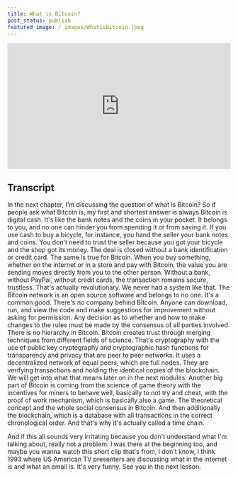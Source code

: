 ```yaml
---
title: What is Bitcoin?
post_status: publish
featured_image: /_images/WhatisBitcoin.jpeg
---
```


<div style="padding:56.25% 0 0 0;position:relative;"><iframe src="https://player.vimeo.com/video/847573379?badge=0&amp;autopause=0&amp;player_id=0&amp;app_id=58479" frameborder="0" allow="autoplay; fullscreen; picture-in-picture" allowfullscreen style="position:absolute;top:0;left:0;width:100%;height:100%;" title="002 What Is Bitcoin?"></iframe></div>

<div style="margin-bottom:30px;"></div>

## Transcript

In the next chapter, I'm discussing the question of what is Bitcoin? So if people ask what Bitcoin is, my first and shortest answer is always Bitcoin is digital cash. It's like the bank notes and the coins in your pocket. It belongs to you, and no one can hinder you from spending it or from saving it. If you use cash to buy a bicycle, for instance, you hand the seller your bank notes and coins. You don't need to trust the seller because you got your bicycle and the shop got its money. The deal is closed without a bank identification or credit card. The same is true for Bitcoin. When you buy something, whether on the internet or in a store and pay with Bitcoin, the value you are sending moves directly from you to the other person. Without a bank, without PayPal, without credit cards, the transaction remains secure, trustless. That's actually revolutionary. We never had a system like that. The Bitcoin network is an open source software and belongs to no one. It's a common good. There's no company behind Bitcoin. Anyone can download, run, and view the code and make suggestions for improvement without asking for permission. Any decision as to whether and how to make changes to the rules must be made by the consensus of all parties involved. There is no hierarchy in Bitcoin. Bitcoin creates trust through merging techniques from different fields of science. That's cryptography with the use of public key cryptography and cryptographic hash functions for transparency and privacy that are peer to peer networks. It uses a decentralized network of equal peers, which are full nodes. They are verifying transactions and holding the identical copies of the blockchain. We will get into what that means later on in the next modules. Another big part of Bitcoin is coming from the science of game theory with the incentives for miners to behave well, basically to not try and cheat, with the proof of work mechanism, which is basically also a game. The theoretical concept and the whole social consensus in Bitcoin. And then additionally the blockchain, which is a database with all transactions in the correct chronological order. And that's why it's actually called a time chain. 

And if this all sounds very irritating because you don't understand what I'm talking about, really not a problem. I was there at the beginning too, and maybe you wanna watch this short clip that's from, I don't know, I think 1993 where US American TV presenters are discussing what in the internet is and what an email is. It's very funny. See you in the next lesson. 